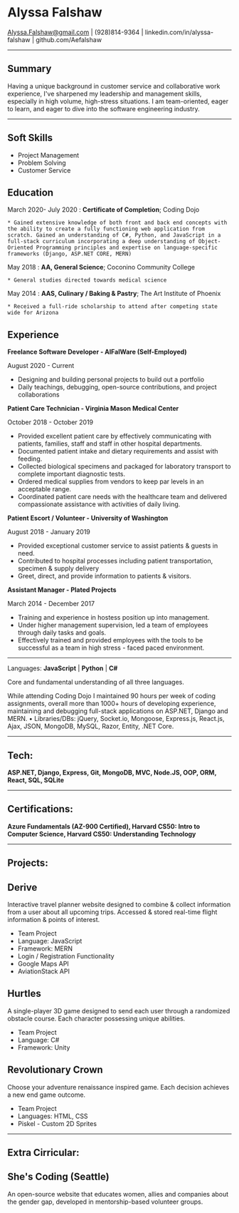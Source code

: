 Alyssa Falshaw
============
Alyssa.Falshaw@gmail.com |
(928)814-9364 |
linkedin.com/in/alyssa-falshaw |
github.com/Aefalshaw


----
Summary
---------
Having a unique background in customer service and collaborative work experience, I've sharpened my leadership and management skills, especially in high volume, high-stress situations. I am team-oriented, eager to learn, and eager to dive into the software engineering industry.

----
Soft Skills
---------
* Project Management
* Problem Solving
* Customer Service


Education
---------

March 2020- July 2020
:   **Certificate of Completion**; Coding Dojo

    * Gained extensive knowledge of both front and back end concepts with the ability to create a fully functioning web application from scratch. Gained an understanding of C#, Python, and JavaScript in a full-stack curriculum incorporating a deep understanding of Object-Oriented Programming principles and expertise on language-specific frameworks (Django, ASP.NET CORE, MERN)

May 2018
:   **AA, General Science**; Coconino Community College

    * General studies directed towards medical science

May 2014
:   **AAS, Culinary / Baking & Pastry**; The Art Institute of Phoenix

    * Received a full-ride scholarship to attend after competing state wide for Arizona

Experience
----------

**Freelance Software Developer - AlFalWare (Self-Employed)**

August 2020 - Current

* Designing and building personal projects to build out a portfolio
* Daily teachings, debugging, open-source contributions, and project collaborations

**Patient Care Technician - Virginia Mason Medical Center**

October 2018 - October 2019

* Provided excellent patient care by effectively communicating with patients, families, staff and staff in other hospital departments.
* Documented patient intake and dietary requirements and assist with feeding.
* Collected biological specimens and packaged for laboratory transport to complete important diagnostic tests.
* Ordered medical supplies from vendors to keep par levels in an acceptable range.
* Coordinated patient care needs with the healthcare team and delivered compassionate assistance with activities of daily living.

**Patient Escort / Volunteer - University of Washington**

August 2018 - January 2019

* Provided exceptional customer service to assist patients & guests in need.
* Contributed to hospital processes including patient transportation, specimen & supply delivery
* Greet, direct, and provide information to patients & visitors.

**Assistant Manager - Plated Projects**

March 2014 - December 2017

* Training and experience in hostess position up into management.
* Under higher management supervision, led a team of employees through daily tasks and goals.
* Effectively trained and provided employees with the tools to be successful as a team in high stress - faced paced environment.

--------------------

Languages: **JavaScript** | **Python** | **C#**

Core and fundamental understanding of all three languages.

While attending Coding Dojo I maintained 90 hours per week of coding assignments, overall more than 1000+ hours of developing experience, maintaining and debugging full-stack applications on ASP.NET, Django and MERN. • Libraries/DBs: jQuery, Socket.io, Mongoose, Express.js, React.js, Ajax, JSON, MongoDB, MySQL, Razor, Entity, .NET Core.

--------------------

Tech:
----------
**ASP.NET, Django, Express, Git, MongoDB, MVC, Node.JS, OOP, ORM, React, SQL, SQLite**

--------------------

Certifications:
----------
**Azure Fundamentals (AZ-900 Certified), Harvard CS50: Intro to Computer Science, Harvard CS50: Understanding Technology**

--------------------

Projects:
----------

**Derive**
---------
Interactive travel planner website designed to combine & collect information from a user about all upcoming trips. Accessed & stored real-time flight information & points of interest.

* Team Project
* Language: JavaScript
* Framework: MERN
* Login / Registration Functionality
* Google Maps API
* AviationStack API

**Hurtles**
---------
A single-player 3D game designed to send each user through a randomized obstacle course. Each character possessing unique abilities.

* Team Project
* Language: C#
* Framework: Unity

**Revolutionary Crown**
---------
Choose your adventure renaissance inspired game. Each decision achieves a new end game outcome.

* Team Project
* Languages: HTML, CSS
* Piskel - Custom 2D Sprites

----

Extra Cirricular:
----------
**She's Coding (Seattle)**
---------
An open-source website that educates women, allies and companies about the gender gap, developed in mentorship-based volunteer groups.
